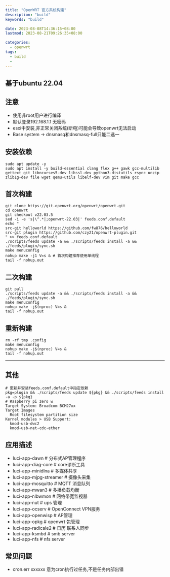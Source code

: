 ```yaml
---
title: "OpenWRT 官方系统构建"
description: "build"
keywords: "build"

date: 2023-08-08T14:36:15+08:00
lastmod: 2023-08-21T09:26:35+08:00

categories:
  - openwrt
tags:
  - build
  -
---
```

## 基于ubuntu 22.04
## 注意
- 使用非root用户进行编译
- 默认登录192.168.1.1 无密码
- esxi中安装,非正常关闭系统(断电)可能会导致openwrt无法启动
- Base system -> dnsmasq和dnsmasq-full只能二选一
## 安装依赖
```shell
sudo apt update -y
sudo apt install -y build-essential clang flex g++ gawk gcc-multilib gettext git libncurses5-dev libssl-dev python3-distutils rsync unzip zlib1g-dev file wget qemu-utils libelf-dev vim git make gcc
```
## 首次构建
```shell
git clone https://git.openwrt.org/openwrt/openwrt.git
cd openwrt
git checkout v22.03.5
sed -i -e 's|\^.*|;openwrt-22.03|' feeds.conf.default
echo "
src-git helloworld https://github.com/fw876/helloworld
src-git plugin https://github.com/czy21/openwrt-plugin.git
" >> feeds.conf.default
./scripts/feeds update -a && ./scripts/feeds install -a && ./feeds/plugin/sync.sh
make menuconfig
nohup make -j1 V=s & # 首次构建推荐使用单线程
tail -f nohup.out
```
## 二次构建
```shell
git pull
./scripts/feeds update -a && ./scripts/feeds install -a && ./feeds/plugin/sync.sh
make menuconfig
nohup make -j$(nproc) V=s &
tail -f nohup.out
```
## 重新构建
```shell
rm -rf tmp .config
make menuconfig
nohup make -j$(nproc) V=s &
tail -f nohup.out
```
----
## 其他
```shell
# 更新并安装feeds.conf.default中指定依赖
pkg=plugin && ./scripts/feeds update ${pkg} && ./scripts/feeds install -a -p ${pkg}
# Raspberry pi zero w
Target System: Broadcom BCM27xx
Target Images 
  Root filesystem partition size
Kernel modules > USB Support:
  kmod-usb-dwc2
  kmod-usb-net-cdc-ether
```
## 应用描述
  * luci-app-dawn           # 分布式AP管理程序
  * luci-app-diag-core      # core诊断工具
  * luci-app-minidlna       # 多媒体共享
  * luci-app-mjpg-streamer  # 摄像头采集
  * luci-app-mosquitto      # MQTT 消息队列
  * luci-app-mwan3          # 多播负载均衡
  * luci-app-nlbwmon        # 网络带宽监视器
  * luci-app-nut            # ups 管理
  * luci-app-ocserv         # OpenConnect VPN服务
  * luci-app-openwisp       # AP管理
  * luci-app-opkg           # openwrt 包管理
  * luci-app-radicale2      # 日历 联系人同步
  * luci-app-ksmbd          # smb server
  * luci-app-nfs            # nfs server
## 常见问题
 * cron.err xxxxxx 意为cron执行过任务,不是任务内部出错